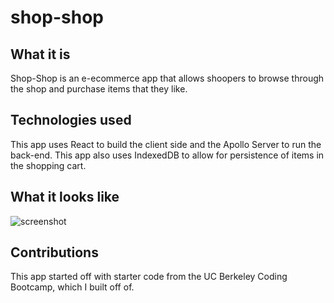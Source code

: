 # shop-shop

## What it is 
Shop-Shop is an e-ecommerce app that allows shoopers to browse through the shop and purchase items that they like. 

## Technologies used
This app uses React to build the client side and the Apollo Server to run the back-end. This app also uses IndexedDB to allow for persistence of items in the shopping cart. 

## What it looks like
![screenshot](https://user-images.githubusercontent.com/95206117/173475900-99b650e9-39d8-42cd-af53-1c4e6da919f0.JPG)

## Contributions
This app started off with starter code from the UC Berkeley Coding Bootcamp, which I built off of. 
